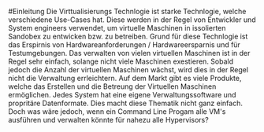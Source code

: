 #Einleitung 
Die Virttualisierungs Technlogie ist starke Technlogie, welche verschiedene Use-Cases hat.
Diese werden in der Regel von Entwickler und System engineers verwendet, um virtuelle Maschinen in issolierten Sandobex zu entwicken bzw. zu betreiben.
Grund für diese Technlogie ist das Erspirnis von Hardwareanforderungen / Hardwareersparnis und für Testumgebungen.
Das verwalten von vielen virtuellen Maschinen ist in der Regel sehr einfach, solange nicht viele Maschinen exestieren.
Sobald jedoch die Anzahl der virtuellen Maschinen wächst, wird dies in der Regel nicht die Verwaltung errleichtern.
Auf dem Markt gibt es viele Produkte, welche das Erstellen und die Betreung der Virtuellen Maschinen ermöglichen.
Jedes System hat eine eigene Verwaltungssoftware und propritäre Datenformate. Dies macht diese Thematik nicht ganz einfach. Doch was wäre jedoch, wenn ein Command Line Progam alle  VM's ausführen und verwalten könnte für nahezu alle Hypervisors? 
